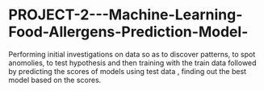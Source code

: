 # PROJECT-2---Machine-Learning-Food-Allergens-Prediction-Model-
Performing initial investigations on data so as to discover patterns, to spot anomolies, to test hypothesis and then training with the train data followed by predicting the scores of models using test data , finding out the best model based on the scores.
